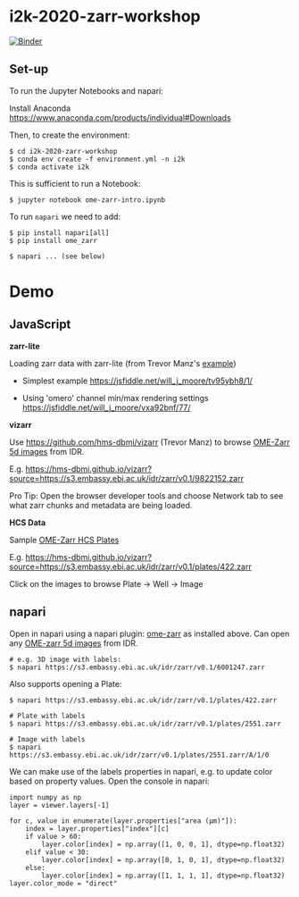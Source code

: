 # i2k-2020-zarr-workshop

[![Binder](https://mybinder.org/badge_logo.svg)](https://mybinder.org/v2/gh/will-moore/i2k-2020-zarr-workshop/HEAD)


## Set-up

To run the Jupyter Notebooks and napari:

Install Anaconda https://www.anaconda.com/products/individual#Downloads

Then, to create the environment:

    $ cd i2k-2020-zarr-workshop
    $ conda env create -f environment.yml -n i2k
    $ conda activate i2k

This is sufficient to run a Notebook:

    $ jupyter notebook ome-zarr-intro.ipynb

To run `napari` we need to add:

    $ pip install napari[all]
    $ pip install ome_zarr

    $ napari ... (see below)


# Demo

## JavaScript

**zarr-lite**

Loading zarr data with zarr-lite (from Trevor Manz's [example](https://observablehq.com/@manzt/using-zarr-lite))

 - Simplest example https://jsfiddle.net/will_j_moore/tv95ybh8/1/

 - Using 'omero' channel min/max rendering settings https://jsfiddle.net/will_j_moore/vxa92bnf/77/


**vizarr**

Use https://github.com/hms-dbmi/vizarr (Trevor Manz) to browse
[OME-Zarr 5d images](https://blog.openmicroscopy.org/file-formats/community/2020/11/04/zarr-data/) from IDR.

E.g. https://hms-dbmi.github.io/vizarr?source=https://s3.embassy.ebi.ac.uk/idr/zarr/v0.1/9822152.zarr 

Pro Tip: Open the browser developer tools and choose Network tab to see
what zarr chunks and metadata are being loaded.


**HCS Data**

Sample [OME-Zarr HCS Plates](https://blog.openmicroscopy.org/file-formats/community/2020/12/01/zarr-hcs/)

E.g. https://hms-dbmi.github.io/vizarr?source=https://s3.embassy.ebi.ac.uk/idr/zarr/v0.1/plates/422.zarr

Click on the images to browse Plate -> Well -> Image

## napari

Open in napari using a napari plugin: [ome-zarr](https://github.com/ome/ome-zarr-py) as installed above. Can open any [OME-zarr 5d images](https://blog.openmicroscopy.org/file-formats/community/2020/11/04/zarr-data/) from IDR.

    # e.g. 3D image with labels:
    $ napari https://s3.embassy.ebi.ac.uk/idr/zarr/v0.1/6001247.zarr

Also supports opening a Plate:

    $ napari https://s3.embassy.ebi.ac.uk/idr/zarr/v0.1/plates/422.zarr

    # Plate with labels
    $ napari https://s3.embassy.ebi.ac.uk/idr/zarr/v0.1/plates/2551.zarr

    # Image with labels
    $ napari https://s3.embassy.ebi.ac.uk/idr/zarr/v0.1/plates/2551.zarr/A/1/0

We can make use of the labels properties in napari, e.g. to update color
based on property values. Open the console in napari:

    import numpy as np
    layer = viewer.layers[-1]

    for c, value in enumerate(layer.properties["area (µm)"]):
        index = layer.properties["index"][c]
        if value > 60:
            layer.color[index] = np.array([1, 0, 0, 1], dtype=np.float32)
        elif value < 30:
            layer.color[index] = np.array([0, 1, 0, 1], dtype=np.float32)
        else:
            layer.color[index] = np.array([1, 1, 1, 1], dtype=np.float32)
    layer.color_mode = "direct"


